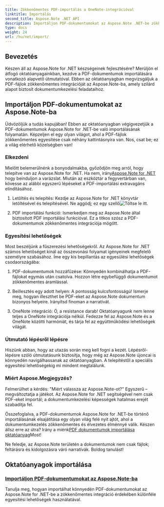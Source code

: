 ```yaml
---
title: Zökkenőmentes PDF-importálás a OneNote-integrációval
linktitle: Importálás
second_title: Aspose.Note .NET API
description: Importáljon PDF-dokumentumokat az Aspose.Note .NET-be zökkenőmentes integrációval, különféle egyesítési lehetőségek használatával. Tanuljon lépésenkénti oktatóanyagokkal, beleértve a OneNote-integrációt.
type: docs
weight: 24
url: /hu/net/import/
---
```


## Bevezetés

Készen áll az Aspose.Note for .NET készségeinek fejlesztésére? Merüljön el átfogó oktatóanyagainkban, kezdve a PDF-dokumentumok importálására vonatkozó alapvető útmutatóval. Ebben az oktatóanyagban megvizsgáljuk a PDF-fájlok zökkenőmentes integrációját az Aspose.Note-ba, amely szilárd alapot biztosít dokumentumkezelési feladataihoz.

## Importáljon PDF-dokumentumokat az Aspose.Note-ba

Üdvözöljük a tudás kapujában! Ebben az oktatóanyagban végigvezetjük a PDF-dokumentumok Aspose.Note for .NET-be való importálásának folyamatán. Képzeljen el egy olyan világot, ahol a PDF-fájlok zökkenőmentes egyesítése csak néhány kattintásnyira van. Nos, csat be; ez a világ elérhető közelségben van!

### Elkezdeni

 Mielőtt belemerülnénk a bonyodalmakba, győződjön meg arról, hogy telepítve van az Aspose.Note for .NET. Ha nem, irány[Aspose.Note for .NET](https://products.aspose.com/note/net) hogy beinduljon a varázslat. Miután az eszköztár a fegyvertárban van, kövesse az alábbi egyszerű lépéseket a PDF-importálási extravagáns elindításához.

1. Letöltés és telepítés: Kezdje az Aspose.Note for .NET könyvtár letöltésével és telepítésével. Ne aggódj; ez egy szellő![Töltse le itt](https://downloads.aspose.com/note/net).

2. PDF importálási funkció: Ismerkedjen meg az Aspose.Note által biztosított PDF importálási funkcióval. Ez a titkos szósz a PDF-dokumentumok zökkenőmentes integrációja mögött.

### Egyesítési lehetőségek

Most beszéljünk a fűszerezési lehetőségekről. Az Aspose.Note for .NET számos lehetőséget kínál az összevonási folyamat igényeinek megfelelő személyre szabásához. Íme egy kis bepillantás az egyesülési lehetőségek csodaországába:

1. PDF-dokumentumok hozzáfűzése: Könnyedén kombinálhatja a PDF-fájlokat egymás után csatolva. Hozzon létre egybefüggő dokumentumot zökkenőmentes áramlással.

2. Beillesztés egy adott helyen: A pontosság kulcsfontosságú! Ismerje meg, hogyan illeszthet be PDF-eket az Aspose.Note dokumentum bizonyos helyeire. Irányítsd finoman a narratívát.

3. OneNote integráció: Ó, a resistance darab! Oktatóanyagunk nem lenne teljes a OneNote integrációja nélkül. Fedezze fel az Aspose.Note és a OneNote közötti harmóniát, és tárja fel az együttműködési lehetőségek világát.

### Útmutató lépésről lépésre

Hiszünk abban, hogy az utazás során meg kell fogni a kezét. Lépésről-lépésre szóló útmutatásunk biztosítja, hogy még az Aspose.Note újoncai is könnyedén navigálhassanak az oktatóanyagban. A telepítéstől a speciális egyesítési lehetőségekig mi mindent megtalálunk.

### Miért Aspose.Megjegyzés?

Felmerülhet a kérdés: "Miért válassza az Aspose.Note-ot?" Egyszerű – megváltoztatja a játékot. Az Aspose.Note for .NET segítségével nem csak PDF-eket importál; a dokumentumkezelési képességek hatalmas erejét szabadítja fel.

 Összefoglalva, a PDF-dokumentumok Aspose.Note for .NET-be történő importálásának elsajátítása egy olyan világ felé nyit ajtót, ahol a dokumentumkezelés zökkenőmentes és élvezetes élménnyé válik. Készen állsz erre az útra? Irány a miénk[PDF dokumentumok importálása oktatóanyag](./import-pdf-documents/)Most!

Ne feledje, az Aspose.Note területén a dokumentumok nem csak fájlok; feltárásra és kidolgozásra váró narratívák. Boldog tanulást!
## Oktatóanyagok importálása
### [Importáljon PDF-dokumentumokat az Aspose.Note-ba](./import-pdf-documents/)
Tanulja meg, hogyan importálhat könnyedén PDF-dokumentumokat az Aspose.Note for .NET-be a zökkenőmentes integráció érdekében különféle egyesítési lehetőségek használatával.